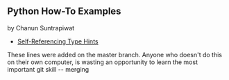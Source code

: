 ## Python How-To Examples
by Chanun Suntrapiwat

* [Self-Referencing Type Hints](self-referencing-hints.md)

These lines were added on the master branch. Anyone who doesn't do this on their own computer, is wasting an
opportunity to learn the most important git skill -- merging

